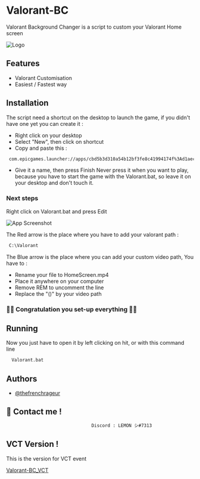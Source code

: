 
# Valorant-BC

Valorant Background Changer is a script to custom your Valorant Home screen


![Logo](https://online-hoster.000webhostapp.com/Images/../uploads/16613853261035934658815755422.png)


## Features

- Valorant Customisation
- Easiest / Fastest way


## Installation

The script need a shortcut on the desktop to launch the game, if you didn't have one yet
you can create it : 

- Right click on your desktop
- Select "New", then click on shortcut
- Copy and paste this : 
```bash
 com.epicgames.launcher://apps/cbd5b3d310a54b12bf3fe8c41994174f%3Ad1aec7fb384d4f98beb902d813bbae3c%3A602eb4abc8764c87b7f2607a1ef8c18e?action=launch&silent=true
```
- Give it a name, then press Finish
Never press it when you want to play, because you have to start the game with the Valorant.bat, so leave it on your desktop and don't touch it.

### Next steps 

Right click on Valorant.bat and press Edit


![App Screenshot](https://online-hoster.000webhostapp.com/Images/../uploads/166138178620773165681799686669.png)


The Red arrow is the place where you have to add your valorant path :

```bash
 C:\Valorant
```

The Blue arrow is the place where you can add your custom video path, You have to :

- Rename your file to HomeScreen.mp4
- Place it anywhere on your computer
- Remove REM to uncomment the line
- Replace the "()" by your video path

### 👏👏 Congratulation you set-up everything 👏👏
## Running

Now you just have to open it by left clicking on hit, or with this command line

```bash
  Valorant.bat
```


## Authors

- [@thefrenchrageur](https://github.com/TheFrenchRageur)


## 🔗 Contact me !
 
```bash
                                Discord : LEMON シ#7313
```



## VCT Version !
This is the version for VCT event

[Valorant-BC_VCT](https://github.com/TheFrenchRageur/Valorant-BC_VCT)


